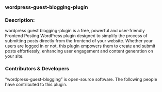 ### wordpress-guest-blogging-plugin


### Description:
wordpress guest blogging-plugin is a free, powerful and user-friendly Frontend Posting WordPress plugin designed to simplify the process of submitting posts directly from the frontend of your website. Whether your users are logged in or not, this plugin empowers them to create and submit posts effortlessly, enhancing user engagement and content generation on your site.



### Contributors & Developers
“wordpress-guest-blogging” is open-source software. The following people have contributed to this plugin.
